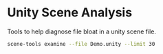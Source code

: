 # Unity Scene Analysis

Tools to help diagnose file bloat in a unity scene file.

```bash
scene-tools examine --file Demo.unity --limit 30
```